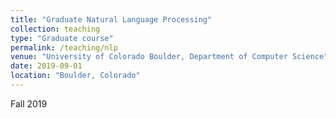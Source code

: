 ```yaml
---
title: "Graduate Natural Language Processing"
collection: teaching
type: "Graduate course"
permalink: /teaching/nlp
venue: "University of Colorado Boulder, Department of Computer Science"
date: 2019-09-01
location: "Boulder, Colorado"
---
```


Fall 2019